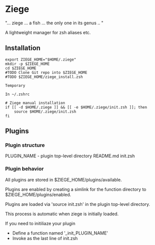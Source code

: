 # Ziege

"... ziege ... a fish ... the only one in its genus .. "

A lightweight manager for zsh aliases etc.

## Installation

```
export ZIEGE_HOME="$HOME/.ziege"
mkdir -p $ZIEGE_HOME
cd $ZIEGE_HOME
#TODO Clone Git repo into $ZIEGE_HOME
#TODO $ZIEGE_HOME/ziege_install.zsh
```

```
Temporary

In ~/.zshrc

# Ziege manual installation
if [[ -d $HOME/.ziege ]] && [[ -e $HOME/.ziege/init.zsh ]]; then
    source $HOME/.ziege/init.zsh
fi

```
## Plugins

### Plugin structure

PLUGIN_NAME - plugin top-level directory
  README.md
  init.zsh

### Plugin behavior

All plugins are stored in $ZIEGE_HOME/plugins/available.

Plugins are enabled by creating a simlink for the function directory to $ZIEGE_HOME/plugins/enabled.

Plugins are loaded via 'source init.zsh' in the plugin top-level directory.

This process is automatic when ziege is initially loaded.

If you need to initiliaze your plugin
  * Define a function named '\_init\_PLUGIN_NAME'
  * Invoke as the last line of init.zsh
  